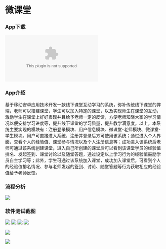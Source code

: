 # 微课堂
### App下载
![点击下载](https://github.com/DreamYHD/WClass/blob/master/wclass.apk)

### App介绍
基于移动安卓应用技术开发一款线下课堂互动学习的系统，弥补传统线下课堂的弊端，老师可以搭建课堂，学生可以加入特定的课堂，以及实现师生在课堂的互动，激励学生在课堂上好好表现并且给予老师一定的反馈，方便老师知晓大家的学习情况以便安排学习进度等，提升线下课堂的学习质量，提升教学满意度。以上，本系统主要实现的模块有：注册登录模块、用户信息模块、微课堂-老师模块、微课堂-学生模块。用户可直接进入系统，注册并登录后方可使用该系统；通过进入个人界面，查看个人的经验值、课堂参与情况以及个人注册信息等；成功进入该系统后老师可通过该系统创建课堂，进入自己所创建的课堂后可以看到该课堂学员的经验值排名、发起签到、课堂讨论以及随堂答题，通过设定以上学习行为的经验值鼓励学员自主学习等；此外，学生可通过该系统加入课堂，成功加入课堂后，可看到个人的经验值排名情况、参与老师发起的签到、讨论、随堂答题等行为获取相应的经验值给予老师反馈。
### 流程分析

![](http://onf44qqgp.bkt.clouddn.com/18-6-12/882309.jpg)

### 软件测试截图
![](http://onf44qqgp.bkt.clouddn.com/18-6-12/90662730.jpg)
![](http://onf44qqgp.bkt.clouddn.com/18-6-12/12482145.jpg)
![](http://onf44qqgp.bkt.clouddn.com/18-6-12/6797402.jpg)
![](http://onf44qqgp.bkt.clouddn.com/18-6-12/783824.jpg)

![](http://onf44qqgp.bkt.clouddn.com/18-6-12/51835667.jpg)

![](http://onf44qqgp.bkt.clouddn.com/18-6-12/18685773.jpg)
